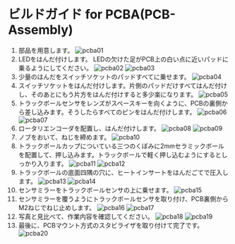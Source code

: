 # ビルドガイド for PCBA(PCB-Assembly)
1. 部品を用意します。
    ![pcba01](https://github.com/bbrfkr/dynamis-keyboard/blob/images/images/pcba01.jpg?raw=true)
1. LEDをはんだ付けします。 LEDの欠けた足がPCB上の白い点に近いパッドに乗るようにしてください。
    ![pcba02](https://github.com/bbrfkr/dynamis-keyboard/blob/images/images/pcba02.jpg?raw=true)
    ![pcba03](https://github.com/bbrfkr/dynamis-keyboard/blob/images/images/pcba03.jpg?raw=true)
1. 少量のはんだをスイッチソケットのパッドすべてに乗せます。
    ![pcba04](https://github.com/bbrfkr/dynamis-keyboard/blob/images/images/pcba04.jpg?raw=true)
1. スイッチソケットをはんだ付けします。片側のパッドだけすべてはんだ付けし、そのあとにもう片方をはんだ付けすると多少楽になります。
    ![pcba05](https://github.com/bbrfkr/dynamis-keyboard/blob/images/images/pcba05.jpg?raw=true)
1. トラックボールセンサをレンズがスペースキーを向くように、PCBの裏側から差し込みます。そうしたらすべてのピンをはんだ付けします。
    ![pcba06](https://github.com/bbrfkr/dynamis-keyboard/blob/images/images/pcba06.jpg?raw=true)
    ![pcba07](https://github.com/bbrfkr/dynamis-keyboard/blob/images/images/pcba07.jpg?raw=true)
1. ロータリエンコーダを配置し、はんだ付けします。
    ![pcba08](https://github.com/bbrfkr/dynamis-keyboard/blob/images/images/pcba08.jpg?raw=true)
    ![pcba09](https://github.com/bbrfkr/dynamis-keyboard/blob/images/images/pcba09.jpg?raw=true)
1. ノブをおいて、ねじを締めます。
    ![pcba10](https://github.com/bbrfkr/dynamis-keyboard/blob/images/images/pcba10.jpg?raw=true)
1. トラックボールカップについている三つのくぼみに2mmセラミックボールを配置して、押し込みます。トラックボールで軽く押し込むようにするとしっかり入ります。
    ![pcba11](https://github.com/bbrfkr/dynamis-keyboard/blob/images/images/pcba11.jpg?raw=true)
    ![pcba12](https://github.com/bbrfkr/dynamis-keyboard/blob/images/images/pcba12.jpg?raw=true)
1. トラックボールの底面四隅の穴に、ヒートインサートをはんだごてで圧入します。
    ![pcba13](https://github.com/bbrfkr/dynamis-keyboard/blob/images/images/pcba13.jpg?raw=true)
    ![pcba14](https://github.com/bbrfkr/dynamis-keyboard/blob/images/images/pcba14.jpg?raw=true)
1. センサミラーをトラックボールセンサの上に乗せます。
    ![pcba15](https://github.com/bbrfkr/dynamis-keyboard/blob/images/images/pcba15.jpg?raw=true)
1. センサミラーを覆うようにトラックボールセンサを取り付け、PCB裏側からM2ねじでねじ止めします。
    ![pcba16](https://github.com/bbrfkr/dynamis-keyboard/blob/images/images/pcba16.jpg?raw=true)
    ![pcba17](https://github.com/bbrfkr/dynamis-keyboard/blob/images/images/pcba17.jpg?raw=true)
1. 写真と見比べて、作業内容を確認してください。
    ![pcba18](https://github.com/bbrfkr/dynamis-keyboard/blob/images/images/pcba18.jpg?raw=true)
    ![pcba19](https://github.com/bbrfkr/dynamis-keyboard/blob/images/images/pcba19.jpg?raw=true)
1. 最後に、PCBマウント方式のスタビライザを取り付けて完了です。
    ![pcba20](https://github.com/bbrfkr/dynamis-keyboard/blob/images/images/pcba20.jpg?raw=true)
